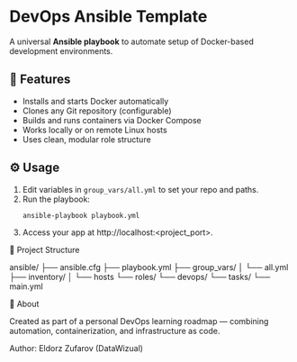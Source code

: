 # DevOps Ansible Template

A universal **Ansible playbook** to automate setup of Docker-based development environments.

## 🧰 Features
- Installs and starts Docker automatically
- Clones any Git repository (configurable)
- Builds and runs containers via Docker Compose
- Works locally or on remote Linux hosts
- Uses clean, modular role structure

## ⚙️ Usage
1. Edit variables in `group_vars/all.yml` to set your repo and paths.
2. Run the playbook:
   ```bash
   ansible-playbook playbook.yml

3. Access your app at http://localhost:<project_port>.

📂 Project Structure

ansible/
├── ansible.cfg
├── playbook.yml
├── group_vars/
│   └── all.yml
├── inventory/
│   └── hosts
└── roles/
    └── devops/
        └── tasks/
            └── main.yml

🧠 About

Created as part of a personal DevOps learning roadmap — combining automation, containerization, and infrastructure as code.

Author: Eldorz Zufarov (DataWizual)
